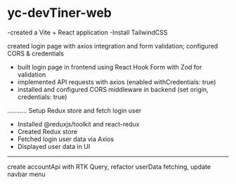 # yc-devTiner-web

-created a Vite + React application
-Install TailwindCSS


created login page with axios integration and form validation; configured CORS & credentials

- built login page in frontend using React Hook Form with Zod for validation
- implemented API requests with axios (enabled withCredentials: true)
- installed and configured CORS middleware in backend (set origin, credentials: true)

...........
Setup Redux store and fetch login user

- Installed @reduxjs/toolkit and react-redux
- Created Redux store
- Fetched login user data via Axios
- Displayed user data in UI

****************

create accountApi with RTK Query, refactor userData fetching, update navbar menu

